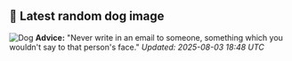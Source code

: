 ## 🐶 Latest random dog image
![Dog](https://images.dog.ceo/breeds/beagle/n02088364_15082.jpg)
**Advice:** "Never write in an email to someone, something which you wouldn't say to that person's face."
*Updated: 2025-08-03 18:48 UTC*
